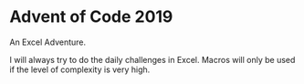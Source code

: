 # **Advent of Code 2019**

An Excel Adventure.

I will always try to do the daily challenges in Excel. Macros will only be used if the level of complexity is very high.
